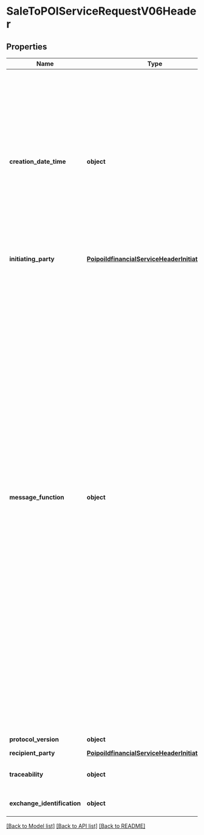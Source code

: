 # SaleToPOIServiceRequestV06Header

## Properties
Name | Type | Description | Notes
------------ | ------------- | ------------- | -------------
**creation_date_time** | **object** | A particular point in the progression of time defined by a mandatory date and a mandatory time component, expressed in either UTC time format (YYYY-MM-DDThh:mm:ss.sssZ), local time with UTC offset format (YYYY-MM-DDThh:mm:ss.sss+/-hh:mm), or local time format (YYYY-MM-DDThh:mm:ss.sss). These representations are defined in \&quot;XML Schema Part 2: Datatypes Second Edition - W3C Recommendation 28 October 2004\&quot; which is aligned with ISO 8601. Note on the time format: 1) beginning / end of calendar day 00:00:00 &#x3D; the beginning of a calendar day 24:00:00 &#x3D; the end of a calendar day 2) fractions of second in time format Decimal fractions of seconds may be included. In this case, the involved parties shall agree on the maximum number of digits that are allowed.&lt;br/&gt; | 
**initiating_party** | [**PoipoiIdfinancialServiceHeaderInitiatingParty**](PoipoiIdfinancialServiceHeaderInitiatingParty.md) |  | 
**message_function** | **object** | Identifies the type of process related to the message.&lt;br/&gt;- **SSAB: Abort**  : *Abort the current process or the last request.*&lt;br/&gt;- **SAAQ: AdminRequest**  : *To select and start customised administrative services provided by the POI, using a \&quot;menu\&quot; for an interactive or software interface, initiated by the Sale system.*&lt;br/&gt;- **SAAP: AdminResponse**  : *Response to the Admin request.*&lt;br/&gt;- **SDDR: DeviceRequest**  : *Request one or several functions of the device, from user Interface or payment peripherals on the POI system or on the Sale system. Functions can be Display, Input, Print, play sound, Card reader capabilities or Transmit a message.*&lt;br/&gt;- **SDDP: DeviceResponse**  : *Response to a Device request.*&lt;br/&gt;- **SSEN: EventNotification**  : *Notify the other party of an event that occurs on its side.*&lt;br/&gt;- **SSMQ: MessageStatusRequest**  : *Request the status of a previous message for which the Sale system has no response.*&lt;br/&gt;- **SSMR: MessageStatusResponse**  : *Response to a Message Status request.*&lt;br/&gt;- **SSRJ: Rejection**  : *Reject a previous received message, for technical or functional reasons.*&lt;br/&gt;- **SARQ: ReportRequest**  : *To request, by the Sale System, a report on a list of transactions on the POI system, or the status of a transaction.*&lt;br/&gt;- **SARP: ReportResponse**  : *Response to a Report request.*&lt;br/&gt;- **SFRP: SaleFinancialReconciliationResponse**  : *Response to a Reconciliation Request.*&lt;br/&gt;- **SFRQ: SaleFinancialReconciliationRequest**  : *Request a reconciliation (different types) between Sale System and POI System.*&lt;br/&gt;- **SFSQ: SaleFinancialServiceRequest**  : *Request a financial service like payment, reversal, loyalty, Balance Inquiry, etc.*&lt;br/&gt;- **SFSP: SaleFinancialServiceResponse**  : *Response to a financial service request.*&lt;br/&gt;- **SASQ: SessionManagementRequest**  : *Request the management of a session: login, logout and diagnosis services. Initiated by the Sale system.*&lt;br/&gt;- **SASP: SessionManagementResponse**  : *Response to a session management request to initiate/terminate a session.*&lt;br/&gt; | 
**protocol_version** | **object** | Specifies a character string with a maximum length of 6 characters.&lt;br/&gt; | 
**recipient_party** | [**PoipoiIdfinancialServiceHeaderInitiatingParty**](PoipoiIdfinancialServiceHeaderInitiatingParty.md) |  | [optional] 
**traceability** | **object** | Identification of partners involved in exchange from the merchant to the issuer, with the relative timestamp of their exchanges. | [optional] 
**exchange_identification** | **object** | Specifies a character string with a maximum length of 35 characters.&lt;br/&gt; | 

[[Back to Model list]](../README.md#documentation-for-models) [[Back to API list]](../README.md#documentation-for-api-endpoints) [[Back to README]](../README.md)

